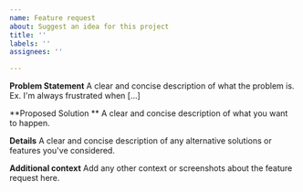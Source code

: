 ```yaml
---
name: Feature request
about: Suggest an idea for this project
title: ''
labels: ''
assignees: ''

---
```


**Problem Statement**
A clear and concise description of what the problem is. Ex. I'm always frustrated when [...]

**Proposed Solution **
A clear and concise description of what you want to happen.

**Details**
A clear and concise description of any alternative solutions or features you've considered.

**Additional context**
Add any other context or screenshots about the feature request here.
